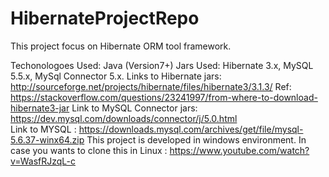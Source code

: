 # HibernateProjectRepo
This project focus on Hibernate ORM tool framework.

Techonologoes Used: Java (Version7+)
Jars Used: Hibernate 3.x, MySQL 5.5.x, MySql Connector 5.x.
Links to Hibernate jars: http://sourceforge.net/projects/hibernate/files/hibernate3/3.1.3/ Ref: https://stackoverflow.com/questions/23241997/from-where-to-download-hibernate3-jar
Link to MySQL Connector jars: https://dev.mysql.com/downloads/connector/j/5.0.html  
Link to MYSQL : https://downloads.mysql.com/archives/get/file/mysql-5.6.37-winx64.zip
This project is developed in windows environment. In case you wants to clone this in Linux : https://www.youtube.com/watch?v=WasfRJzqL-c
